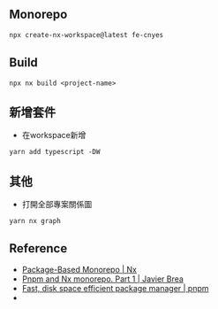 ## Monorepo
```sh
npx create-nx-workspace@latest fe-cnyes
```
## Build
```
npx nx build <project-name>
```
## 新增套件
* 在workspace新增
```
yarn add typescript -DW
```
## 其他
* 打開全部專案關係圖
```
yarn nx graph
```
## Reference
* [Package-Based Monorepo | Nx](https://nx.dev/tutorials/package-based-repo-tutorial)
* [Pnpm and Nx monorepo. Part 1 | Javier Brea](https://www.javierbrea.com/blog/pnpm-nx-monorepo-01/)
* [Fast, disk space efficient package manager | pnpm](https://pnpm.io/)
* 